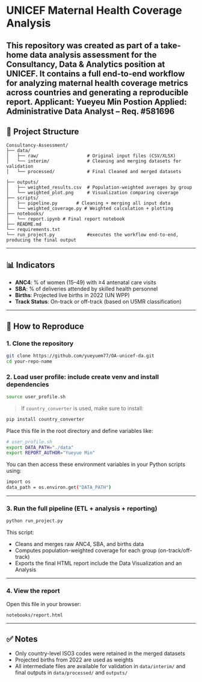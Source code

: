 # UNICEF Maternal Health Coverage Analysis

This repository was created as part of a take-home data analysis assessment for the **Consultancy, Data & Analytics** position at UNICEF. It contains a full end-to-end workflow for analyzing maternal health coverage metrics across countries and generating a reproducible report.
Applicant: Yueyeu Min
Postion Applied: Administrative Data Analyst – Req. #581696
---

## 📁 Project Structure

```
Consultancy-Assessment/
├── data/
│   ├── raw/                  # Original input files (CSV/XLSX)
│   └── interim/              # Cleaning and merging datasets for validation
│   └── processed/            # Final Cleaned and merged datasets

├── outputs/
│   ├── weighted_results.csv  # Population-weighted averages by group
│   └── weighted_plot.png     # Visualization comparing coverage
├── scripts/
│   ├── pipeline.py       # Cleaning + merging all input data
│   └── weighted_coverage.py # Weighted calculation + plotting
├── notebooks/
│   └── report.ipynb # Final report notebook
├── README.md
└── requirements.txt
└── run_project.py            #executes the workflow end-to-end, producing the final output 
```

---

## 📊 Indicators

- **ANC4**: % of women (15–49) with ≥4 antenatal care visits  
- **SBA**: % of deliveries attended by skilled health personnel  
- **Births**: Projected live births in 2022 (UN WPP)  
- **Track Status**: On-track or off-track (based on U5MR classification)

---

## 🚀 How to Reproduce

### 1. Clone the repository

```bash
git clone https://github.com/yueyuem77/OA-unicef-da.git
cd your-repo-name
```

### 2. Load user profile: include create venv and install dependencies

```bash
source user_profile.sh
```

> If `country_converter` is used, make sure to install:
```bash
pip install country_converter
```
Place this file in the root directory and define variables like:

```bash
# user_profile.sh
export DATA_PATH="./data"
export REPORT_AUTHOR="Yueyue Min"
```

You can then access these environment variables in your Python scripts using:

```bash
import os
data_path = os.environ.get("DATA_PATH")
```

---

### 3. Run the full pipeline (ETL + analysis + reporting)

```bash
python run_project.py
```

This script:
- Cleans and merges raw ANC4, SBA, and births data
- Computes population-weighted coverage for each group (on-track/off-track)
- Exports the final HTML report include the Data Visualization and an Analysis

---

### 4. View the report

Open this file in your browser:

```
notebooks/report.html
```

---

## ✅ Notes

- Only country-level ISO3 codes were retained in the merged datasets
- Projected births from 2022 are used as weights
- All intermediate files are available for validation in `data/interim/` and final outputs in `data/processed/` and `outputs/`


